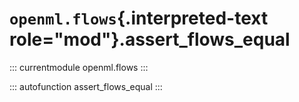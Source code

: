 # `openml.flows`{.interpreted-text role="mod"}.assert_flows_equal

::: currentmodule
openml.flows
:::

::: autofunction
assert_flows_equal
:::

<div class="clearer"></div>
